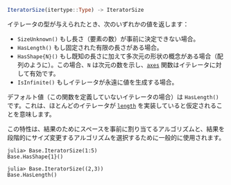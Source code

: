 ```julia
IteratorSize(itertype::Type) -> IteratorSize
```

イテレータの型が与えられたとき、次のいずれかの値を返します：

  * `SizeUnknown()` もし長さ（要素の数）が事前に決定できない場合。
  * `HasLength()` もし固定された有限の長さがある場合。
  * `HasShape{N}()` もし既知の長さに加えて多次元の形状の概念がある場合（配列のように）。この場合、`N` は次元の数を示し、[`axes`](@ref) 関数はイテレータに対して有効です。
  * `IsInfinite()` もしイテレータが永遠に値を生成する場合。

デフォルト値（この関数を定義していないイテレータの場合）は `HasLength()` です。これは、ほとんどのイテレータが [`length`](@ref) を実装していると仮定されることを意味します。

この特性は、結果のためにスペースを事前に割り当てるアルゴリズムと、結果を段階的にサイズ変更するアルゴリズムを選択するために一般的に使用されます。

```jldoctest
julia> Base.IteratorSize(1:5)
Base.HasShape{1}()

julia> Base.IteratorSize((2,3))
Base.HasLength()
```

